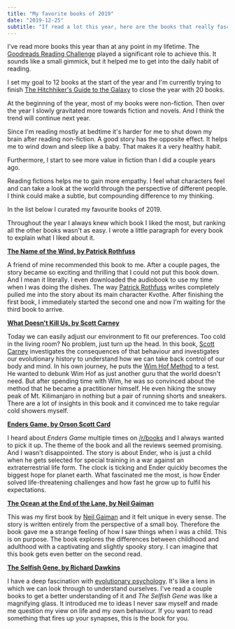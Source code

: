 ```yaml
---
title: "My favorite books of 2019"
date: "2019-12-25"
subtitle: "If read a lot this year, here are the books that really fascinated me"
---
```


I've read more books this year than at any point in my lifetime. The [Goodreads Reading Challenge](https://www.goodreads.com/challenges/show/8863-2019-reading-challenge) played a significant role to achieve this. It sounds like a small gimmick, but it helped me to get into the daily habit of reading.

I set my goal to 12 books at the start of the year and I'm currently trying to finish [The Hitchhiker's Guide to the Galaxy](https://www.goodreads.com/book/show/386162.The_Hitchhiker_s_Guide_to_the_Galaxy?ac=1&from_search=true&qid=BZPi1D81P2&rank=1) to close the year with 20 books.

At the beginning of the year, most of my books were non-fiction. Then over the year I slowly gravitated more towards fiction and novels. And I think the trend will continue next year.

Since I'm reading mostly at bedtime it's harder for me to shut down my brain after reading non-fiction. A good story has the opposite effect. It helps me to wind down and sleep like a baby. That makes it a very healthy habit.

Furthermore, I start to see more value in fiction than I did a couple years ago.

Reading fictions helps me to gain more empathy. I feel what characters feel and can take a look at the world through the perspective of different people. I think could make a subtle, but compounding difference to my thinking.

In the list below I curated my favourite books of 2019.

Throughout the year I always knew which book I liked the most, but ranking all the other books wasn't as easy. I wrote a little paragraph for every book to explain what I liked about it.

**[The Name of the Wind, by Patrick Rothfuss](https://www.goodreads.com/book/show/186074.The_Name_of_the_Wind?from_search=true&qid=3Bdk5wxEXA&rank=1)**

A friend of mine recommended this book to me. After a couple pages, the story became so exciting and thrilling that I could not put this book down. And I mean it literally. I even downloaded the audiobook to use my time when I was doing the dishes. The way [Patrick Rothfuss](https://www.goodreads.com/author/show/108424.Patrick_Rothfuss) writes completely pulled me into the story about its main character Kvothe. After finishing the first book, I immediately started the second one and now I'm waiting for the third book to arrive.

**[What Doesn't Kill Us, by Scott Carney](https://www.goodreads.com/book/show/30039048-what-doesn-t-kill-us?from_search=true&qid=23AfDBJANg&rank=6)**

Today we can easily adjust our environment to fit our preferences. Too cold in the living room? No problem, just turn up the head. In this book, [Scott Carney](https://www.goodreads.com/author/show/7210762.Scott_Carney) investigates the consequences of that behaviour and investigates our evolutionary history to understand how we can take back control of our body and mind. In his own journey, he puts the [Wim Hof Method](https://www.wimhofmethod.com/) to a test. He wanted to debunk Wim Hof as just another guru that the world doesn't need. But after spending time with Wim, he was so convinced about the method that he became a practitioner himself. He even hiking the snowy peak of Mt. Kilimanjaro in nothing but a pair of running shorts and sneakers. There are a lot of insights in this book and it convinced me to take regular cold showers myself.

**[Enders Game, by Orson Scott Card](https://www.goodreads.com/book/show/375802.Ender_s_Game?ac=1&from_search=true&qid=kn6AF8P4ew&rank=1)**

I heard about _Enders Game_ multiple times on [/r/books](https://www.reddit.com/r/books) and I always wanted to pick it up. The theme of the book and all the reviews seemed promising. And I wasn't disappointed. The story is about Ender, who is just a child when he gets selected for special training in a war against an extraterrestrial life form. The clock is ticking and Ender quickly becomes the biggest hope for planet earth. What fascinated me the most, is how Ender solved life-threatening challenges and how fast he grow up to fulfil his expectations.

**[The Ocean at the End of the Lane, by Neil Gaiman](https://www.goodreads.com/book/show/15783514-the-ocean-at-the-end-of-the-lane?from_search=true&qid=GGwUquPjQQ&rank=1)**

This was my first book by [Neil Gaiman](https://en.wikipedia.org/wiki/Neil_Gaiman) and it felt unique in every sense. The story is written entirely from the perspective of a small boy. Therefore the book gave me a strange feeling of how I saw things when I was a child. This is on purpose. The book explores the differences between childhood and adulthood with a captivating and slightly spooky story. I can imagine that this book gets even better on the second read.

**[The Selfish Gene, by Richard Dawkins](https://www.goodreads.com/book/show/61535.The_Selfish_Gene?from_search=true&qid=lAzdVZKR5g&rank=1)**

I have a deep fascination with [evolutionary psychology](https://en.wikipedia.org/wiki/Evolutionary_psychology). It's like a lens in which we can look through to understand ourselves. I've read a couple books to get a better understanding of it and _The Selfish Gene_ was like a magnifying glass. It introduced me to ideas I never saw myself and made me question my view on life and my own behaviour. If you want to read something that fires up your synapses, this is the book for you.

